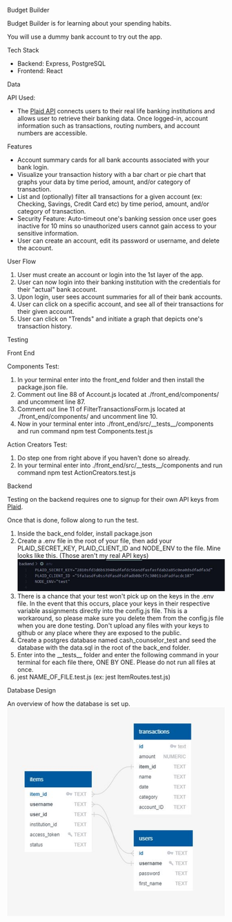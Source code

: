 Budget Builder

Budget Builder is for learning about your spending habits.

You will use a dummy bank account to try out the app.

Tech Stack

- Backend: Express, PostgreSQL
- Frontend: React

Data

API Used:

- The [Plaid API](https://plaid.com/docs/) connects users to their real life banking institutions and allows user to retrieve their banking data. Once logged-in, account information such as transactions, routing numbers, and account numbers are accessible.

Features

- Account summary cards for all bank accounts associated with your bank login.
- Visualize your transaction history with a bar chart or pie chart that graphs your data by time period, amount, and/or category of transaction.
- List and (optionally) filter all transactions for a given account (ex: Checking, Savings, Credit Card etc) by time period, amount, and/or category of transaction.
- Security Feature: Auto-timeout one's banking session once user goes inactive for 10 mins so unauthorized users cannot gain access to your sensitive information.
- User can create an account, edit its password or username, and delete the account.

User Flow

1. User must create an account or login into the 1st layer of the app.
2. User can now login into their banking institution with the credentials for their "actual" bank account.
3. Upon login, user sees account summaries for all of their bank accounts.
4. User can click on a specific account, and see all of their transactions for their given account.
5. User can click on "Trends" and initiate a graph that depicts one's transaction history.

Testing

Front End

Components Test:

1. In your terminal enter into the front_end folder and then install the package.json file.
2. Comment out line 88 of Account.js located at ./front_end/components/ and uncomment line 87.
3. Comment out line 11 of FilterTransactionsForm.js located at ./front_end/components/ and uncomment line 10.
4. Now in your terminal enter into ./front_end/src/\_\_tests\_\_/components and run command npm test Components.test.js

Action Creators Test:

1. Do step one from right above if you haven't done so already.
2. In your terminal enter into ./front_end/src/\_\_tests\_\_/components and run command npm test ActionCreators.test.js

Backend

Testing on the backend requires one to signup for their own API keys from [Plaid](https://plaid.com/).

Once that is done, follow along to run the test.

1. Inside the back_end folder, install package.json
2. Create a .env file in the root of your file, then add your PLAID_SECRET_KEY, PLAID_CLIENT_ID and NODE_ENV to the file. Mine looks like this. (Those aren't my real API keys) ![image info](./env.JPG)
3. There is a chance that your test won't pick up on the keys in the .env file. In the event that this occurs, place your keys in their respective variable assignments directly into the config.js file. This is a workaround, so please make sure you delete them from the config.js file when you are done testing. Don't upload any files with your keys to github or any place where they are exposed to the public.
4. Create a postgres database named cash_counselor_test and seed the database with the data.sql in the root of the back_end folder.
5. Enter into the \_\_tests\_\_ folder and enter the following command in your terminal for each file there, ONE BY ONE. Please do not run all files at once.
6. jest NAME_OF_FILE.test.js (ex: jest ItemRoutes.test.js)

Database Design

An overview of how the database is set up.  
![image info](./database.JPG)
